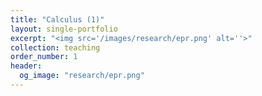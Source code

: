 ```yaml
---
title: "Calculus (1)"
layout: single-portfolio
excerpt: "<img src='/images/research/epr.png' alt=''>"
collection: teaching
order_number: 1
header: 
  og_image: "research/epr.png"
---
```


